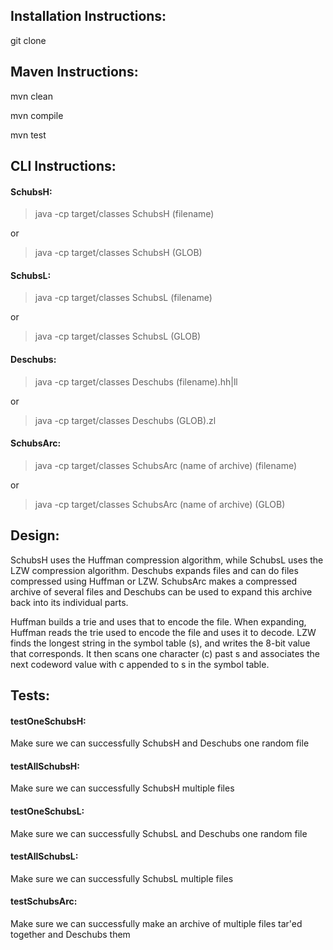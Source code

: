 ## Installation Instructions:
git clone


## Maven Instructions:
mvn clean

mvn compile

mvn test


## CLI Instructions:
#### SchubsH:
> java -cp target/classes SchubsH (filename)

or

> java -cp target/classes SchubsH (GLOB)


#### SchubsL:

> java -cp target/classes SchubsL (filename)

or

> java -cp target/classes SchubsL (GLOB)


#### Deschubs:

> java -cp target/classes Deschubs (filename).hh|ll

or

> java -cp target/classes Deschubs (GLOB).zl


#### SchubsArc:

> java -cp target/classes SchubsArc (name of archive) (filename)

or

> java -cp target/classes SchubsArc (name of archive) (GLOB)


## Design:
SchubsH uses the Huffman compression algorithm, while SchubsL uses the LZW compression algorithm. Deschubs expands files and can do files compressed using Huffman or LZW. SchubsArc makes a compressed archive of several files and Deschubs can be used to expand this archive back into its individual parts.

Huffman builds a trie and uses that to encode the file. When expanding, Huffman reads the trie used to encode the file and uses it to decode. LZW finds the longest string in the symbol table (s), and writes the 8-bit value that corresponds. It then scans one character (c) past s and associates the next codeword value with c appended to s in the symbol table.


## Tests:
#### testOneSchubsH:
Make sure we can successfully SchubsH and Deschubs one random file

#### testAllSchubsH:
Make sure we can successfully SchubsH multiple files

#### testOneSchubsL:
Make sure we can successfully SchubsL and Deschubs one random file

#### testAllSchubsL:
Make sure we can successfully SchubsL multiple files

#### testSchubsArc:
Make sure we can successfully make an archive of multiple files tar'ed together and Deschubs them
